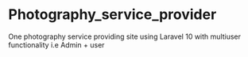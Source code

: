 # Photography_service_provider
One photography service providing site using Laravel 10 with multiuser functionality i.e Admin + user
